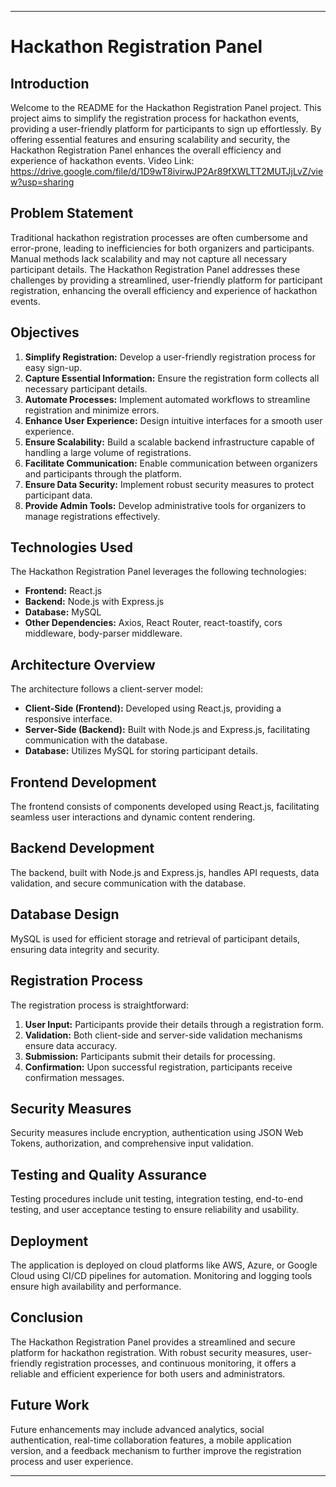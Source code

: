 
---

# Hackathon Registration Panel

## Introduction

Welcome to the README for the Hackathon Registration Panel project. This project aims to simplify the registration process for hackathon events, providing a user-friendly platform for participants to sign up effortlessly. By offering essential features and ensuring scalability and security, the Hackathon Registration Panel enhances the overall efficiency and experience of hackathon events.
Video Link: https://drive.google.com/file/d/1D9wT8ivirwJP2Ar89fXWLTT2MUTJjLvZ/view?usp=sharing

## Problem Statement

Traditional hackathon registration processes are often cumbersome and error-prone, leading to inefficiencies for both organizers and participants. Manual methods lack scalability and may not capture all necessary participant details. The Hackathon Registration Panel addresses these challenges by providing a streamlined, user-friendly platform for participant registration, enhancing the overall efficiency and experience of hackathon events.

## Objectives

1. **Simplify Registration:** Develop a user-friendly registration process for easy sign-up.
2. **Capture Essential Information:** Ensure the registration form collects all necessary participant details.
3. **Automate Processes:** Implement automated workflows to streamline registration and minimize errors.
4. **Enhance User Experience:** Design intuitive interfaces for a smooth user experience.
5. **Ensure Scalability:** Build a scalable backend infrastructure capable of handling a large volume of registrations.
6. **Facilitate Communication:** Enable communication between organizers and participants through the platform.
7. **Ensure Data Security:** Implement robust security measures to protect participant data.
8. **Provide Admin Tools:** Develop administrative tools for organizers to manage registrations effectively.

## Technologies Used

The Hackathon Registration Panel leverages the following technologies:

- **Frontend:** React.js
- **Backend:** Node.js with Express.js
- **Database:** MySQL
- **Other Dependencies:** Axios, React Router, react-toastify, cors middleware, body-parser middleware.

## Architecture Overview

The architecture follows a client-server model:

- **Client-Side (Frontend):** Developed using React.js, providing a responsive interface.
- **Server-Side (Backend):** Built with Node.js and Express.js, facilitating communication with the database.
- **Database:** Utilizes MySQL for storing participant details.

## Frontend Development

The frontend consists of components developed using React.js, facilitating seamless user interactions and dynamic content rendering.

## Backend Development

The backend, built with Node.js and Express.js, handles API requests, data validation, and secure communication with the database.

## Database Design

MySQL is used for efficient storage and retrieval of participant details, ensuring data integrity and security.

## Registration Process

The registration process is straightforward:

1. **User Input:** Participants provide their details through a registration form.
2. **Validation:** Both client-side and server-side validation mechanisms ensure data accuracy.
3. **Submission:** Participants submit their details for processing.
4. **Confirmation:** Upon successful registration, participants receive confirmation messages.

## Security Measures

Security measures include encryption, authentication using JSON Web Tokens, authorization, and comprehensive input validation.

## Testing and Quality Assurance

Testing procedures include unit testing, integration testing, end-to-end testing, and user acceptance testing to ensure reliability and usability.

## Deployment

The application is deployed on cloud platforms like AWS, Azure, or Google Cloud using CI/CD pipelines for automation. Monitoring and logging tools ensure high availability and performance.

## Conclusion

The Hackathon Registration Panel provides a streamlined and secure platform for hackathon registration. With robust security measures, user-friendly registration processes, and continuous monitoring, it offers a reliable and efficient experience for both users and administrators.

## Future Work

Future enhancements may include advanced analytics, social authentication, real-time collaboration features, a mobile application version, and a feedback mechanism to further improve the registration process and user experience.

---
